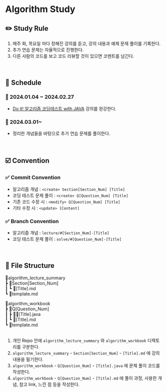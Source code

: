# Algorithm Study

## ✏️ Study Rule
1. 매주 화, 목요일 마다 정해진 강의를 듣고, 강의 내용과 예제 문제 풀이를 기록한다.
2. 추가 연습 문제는 자율적으로 진행한다.
3. 다른 사람의 코드를 보고 코드 리뷰할 것이 있으면 코멘트를 남긴다.
<br><br><br>

## 📌 Schedule
### 📅 2024.01.04 ~ 2024.02.27
- [Do it! 알고리즘 코딩테스트 with JAVA](https://www.inflearn.com/course/%EB%91%90%EC%9E%87-%EC%95%8C%EA%B3%A0%EB%A6%AC%EC%A6%98-%EC%BD%94%EB%94%A9%ED%85%8C%EC%8A%A4%ED%8A%B8-%EC%9E%90%EB%B0%94/dashboard) 강의를 완강한다.

### 📅 2024.03.01~
- 정리한 개념들을 바탕으로 추가 연습 문제를 풀이한다.
<br><br><br>

## ☑️ Convention
### ✅ Commit Convention
- 알고리즘 개념 : `<create> Section[Section_Num] [Title]`
- 코딩 테스트 문제 풀이 : `<create> Q[Question_Num] [Title]`
- 기존 코드 수정 시 : `<modify> Q[Question_Num] [Title]`
- 기타 수정 시 : `<update> [Content]`

### ✅ Branch Convention
- 알고리즘 개념 : `lecture/#[Section_Num]-[Title]`
- 코딩 테스트 문제 풀이 : `solve/#[Question_Num]-[Title]`
<br><br><br>

## 📁 File Structure
📂algorithm_lecture_summary  
┣ 📂Section[Section_Num]  
 ┃ ┗ 📝[Title].md  
 ┗ 📝template.md

 📂algorithm_workbook  
 ┣ 📂Q[Question_Num]  
 ┃ ┣ 👩‍💻[Title].java  
 ┃ ┗ 📝[Title].md  
 ┗ 📝template.md
<br><br>

1. 개인 Repo 안에 `algorithm_lecture_summary` 와 `algorithm_workbook` 디렉토리를 구분한다.
2. `algorithm_lecture_summary` - `Section[Section_Num]` - `[Title].md` 에 강의 내용을 필기한다.
3. `algorithm_workbook` - `Q[Question_Num]` - `[Title].java` 에 문제 풀이 코드를 작성한다.
4. `algorithm_workbook` - `Q[Question_Num]` - `[Title].md` 에 풀이 과정, 사용한 개념, 참고 link, 느낀 점 등을 작성한다.
